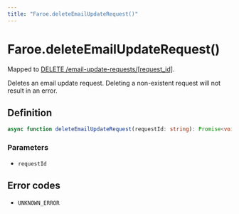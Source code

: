 ```yaml
---
title: "Faroe.deleteEmailUpdateRequest()"
---
```


# Faroe.deleteEmailUpdateRequest()

Mapped to [DELETE /email-update-requests/\[request_id\]](/reference/rest/endpoints/delete_email-update-requests_requestid).

Deletes an email update request. Deleting a non-existent request will not result in an error.

## Definition

```ts
async function deleteEmailUpdateRequest(requestId: string): Promise<void>
```

### Parameters

- `requestId`

## Error codes

- `UNKNOWN_ERROR`
